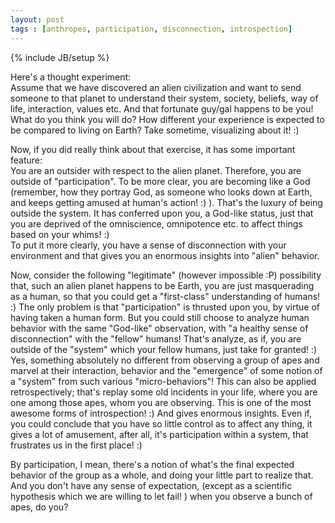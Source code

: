 ```yaml
---  
layout: post  
tags : [anthropes, participation, disconnection, introspection]  
---  
```

{% include JB/setup %}  
  
Here's a thought experiment:  
Assume that we have discovered an alien civilization and want to send someone to that planet to understand their system, society, beliefs, way of life, interaction, values etc. And that fortunate guy/gal happens to be you!  
What do you think you will do? How different your experience is expected to be compared to living on Earth? Take sometime, visualizing about it! :)  
  
Now, if you did really think about that exercise, it has some important feature:  
You are an outsider with respect to the alien planet. Therefore, you are outside of "participation". To be more clear, you are becoming like a God (remember, how they portray God, as someone who looks down at Earth, and keeps getting amused at human's action! :) ). That's the luxury of being outside the system. It has conferred upon you, a God-like status, just that you are deprived of the omniscience, omnipotence etc. to affect things based on your whims! :)  
To put it more clearly, you have a sense of disconnection with your environment and that gives you an enormous insights into "alien" behavior.  
  
Now, consider the following "legitimate" (however impossible :P) possibility that, such an alien planet happens to be Earth, you are just masquerading as a human, so that you could get a "first-class" understanding of humans! :) The only problem is that "participation" is thrusted upon you, by virtue of having taken a human form. But you could still choose to analyze human behavior with the same "God-like" observation, with "a healthy sense of disconnection" with the "fellow" humans! That's analyze, as if, you are outside of the "system" which your fellow humans, just take for granted! :) Yes, something absolutely no different from observing a group of apes and marvel at their interaction, behavior and the "emergence" of some notion of a "system" from such various "micro-behaviors"!  This can also be applied retrospectively; that's replay some old incidents in your life, where you are one among those apes, whom you are observing. This is one of the most awesome forms of introspection! :) And gives enormous insights. Even if, you could conclude that you have so little control as to affect any thing, it gives a lot of amusement, after all, it's participation within a system, that frustrates us in the first place! :)  
  
By participation, I mean, there's a notion of what's the final expected behavior of the group as a whole, and doing your little part to realize that. And you don't have any sense of expectation, (except as a scientific hypothesis which we are willing to let fail! ) when you observe a bunch of apes, do you?  
